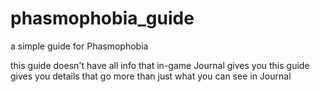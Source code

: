 # phasmophobia_guide
a simple guide for Phasmophobia

this guide doesn't have all info that in-game Journal gives you
this guide gives you details that go more than just what you can see in Journal
